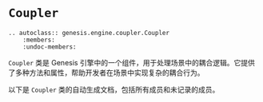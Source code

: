 # `Coupler`

```{eval-rst}  
.. autoclass:: genesis.engine.coupler.Coupler
    :members:
    :undoc-members:
```

`Coupler` 类是 Genesis 引擎中的一个组件，用于处理场景中的耦合逻辑。它提供了多种方法和属性，帮助开发者在场景中实现复杂的耦合行为。

以下是 `Coupler` 类的自动生成文档，包括所有成员和未记录的成员。
